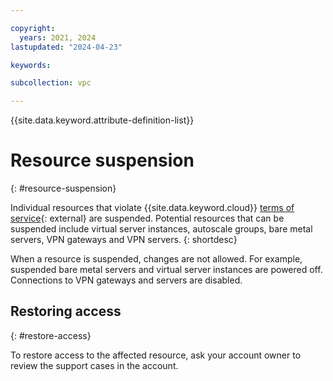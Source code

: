 ```yaml
---

copyright:
  years: 2021, 2024
lastupdated: "2024-04-23"

keywords:

subcollection: vpc

---
```


{{site.data.keyword.attribute-definition-list}}

# Resource suspension
{: #resource-suspension}

Individual resources that violate {{site.data.keyword.cloud}} [terms of service](https://www.ibm.com/services/us/imc/html/aup1.html){: external} are suspended. Potential resources that can be suspended include virtual server instances, autoscale groups, bare metal servers, VPN gateways and VPN servers.
{: shortdesc}

When a resource is suspended, changes are not allowed. For example, suspended bare metal servers and virtual server instances are powered off. Connections to VPN gateways and servers are disabled.

## Restoring access
{: #restore-access}

To restore access to the affected resource, ask your account owner to review the support cases in the account.

<!--For more information, see [How do you obtain access to your account when it is suspended or cancelled?](https://www.ibm.com/support/pages/how-do-you-obtain-access-your-account-when-it-suspended-or-cancelled){: external}.-->
